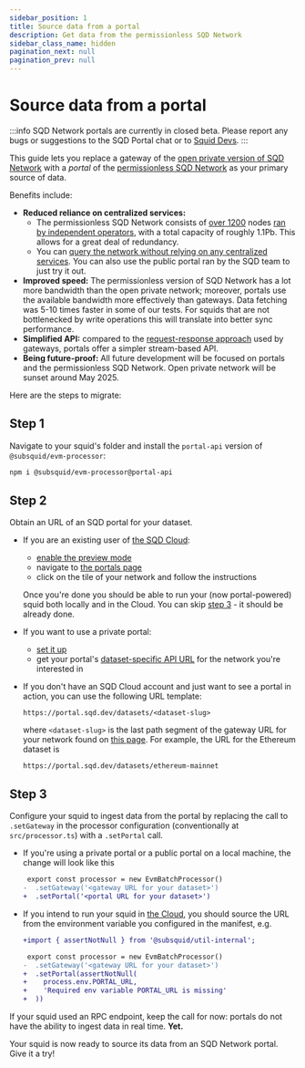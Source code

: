 ```yaml
---
sidebar_position: 1
title: Source data from a portal
description: Get data from the permissionless SQD Network  
sidebar_class_name: hidden
pagination_next: null
pagination_prev: null
---
```


# Source data from a portal

:::info
SQD Network portals are currently in closed beta. Please report any bugs or suggestions to the SQD Portal chat or to [Squid Devs](https://t.me/HydraDevs).
:::

This guide lets you replace a gateway of the [open private version of SQD Network](/subsquid-network/overview/#open-private-network) with a *portal* of the [permissionless SQD Network](/subsquid-network/overview/#permissionless-public-network) as your primary source of data.

Benefits include:

 - **Reduced reliance on centralized services:**
   * The permissionless SQD Network consists of [over 1200](https://arbiscan.io/address/0x36e2b147db67e76ab67a4d07c293670ebefcae4e#readContract#F6) nodes [ran by independent operators](/subsquid-network/participate/worker), with a total capacity of roughly 1.1Pb. This allows for a great deal of redundancy.
   * You can [query the network without relying on any centralized services](/subsquid-network/participate/portal). You can also use the public portal ran by the SQD team to just try it out.
 - **Improved speed:** The permissionless version of SQD Network has a lot more bandwidth than the open private network; moreover, portals use the available bandwidth more effectively than gateways. Data fetching was 5-10 times faster in some of our tests. For squids that are not bottlenecked by write operations this will translate into better sync performance.
 - **Simplified API:** compared to the [request-response approach](/subsquid-network/reference/evm-api) used by gateways, portals offer a simpler stream-based API.
 - **Being future-proof:** All future development will be focused on portals and the permissionless SQD Network. Open private network will be sunset around May 2025.

Here are the steps to migrate:

## Step 1

Navigate to your squid's folder and install the `portal-api` version of `@subsquid/evm-processor`:
```bash
npm i @subsquid/evm-processor@portal-api
```

## Step 2

Obtain an URL of an SQD portal for your dataset.

 - If you are an existing user of [the SQD Cloud](https://app.subsquid.io):
    * [enable the preview mode](https://app.subsquid.io/preview)
    * navigate to [the portals page](https://app.subsquid.io/portal)
    * click on the tile of your network and follow the instructions

   Once you're done you should be able to run your (now portal-powered) squid both locally and in the Cloud. You can skip [step 3](#step-3) - it should be already done.

 - If you want to use a private portal:
    * [set it up](/subsquid-network/participate/portal)
    * get your portal's [dataset-specific API URL](/subsquid-network/participate/portal/#using-your-portal) for the network you're interested in

 - If you don't have an SQD Cloud account and just want to see a portal in action, you can use the following URL template:
   ```
   https://portal.sqd.dev/datasets/<dataset-slug>
   ```
   where `<dataset-slug>` is the last path segment of the gateway URL for your network found on [this page](/subsquid-network/reference/networks). For example, the URL for the Ethereum dataset is
   ```
   https://portal.sqd.dev/datasets/ethereum-mainnet
   ```

## Step 3

Configure your squid to ingest data from the portal by replacing the call to `.setGateway` in the processor configuration (conventionally at `src/processor.ts`) with a `.setPortal` call.

 - If you're using a private portal or a public portal on a local machine, the change will look like this
   ```diff
    export const processor = new EvmBatchProcessor()
   -  .setGateway('<gateway URL for your dataset>')
   +  .setPortal('<portal URL for your dataset>')
   ```

 - If you intend to run your squid in [the Cloud](/cloud), you should source the URL from the environment variable you configured in the manifest, e.g.
   ```diff
   +import { assertNotNull } from '@subsquid/util-internal';

    export const processor = new EvmBatchProcessor()
   -  .setGateway('<gateway URL for your dataset>')
   +  .setPortal(assertNotNull(
   +    process.env.PORTAL_URL, 
   +    'Required env variable PORTAL_URL is missing'
   +  ))
   ```

If your squid used an RPC endpoint, keep the call for now: portals do not have the ability to ingest data in real time. **Yet.**

Your squid is now ready to source its data from an SQD Network portal. Give it a try!
